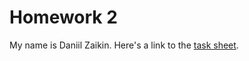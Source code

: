 # Homework 2

My name is Daniil Zaikin. Here's a link to the [task sheet](https://courses.smp.uq.edu.au/MATH2504/assessment_html/hw2.html).
